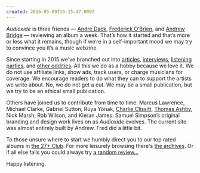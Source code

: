 ```yaml
---
created: 2016-05-09T16:15:47.000Z
---
```


*Audioxide* is three friends — [André Dack](https://twitter.com/andredack), [Frederick O’Brien](https://fredobrien.co.uk/), and [Andrew Bridge](http://www.andrewhbridge.co.uk/) — reviewing an album a week. That’s how it started and that’s more or less what it remains, though if we‘re in a self-important mood we may try to convince you it’s a music webzine.

Since starting in 2015 we've branched out into [articles](/articles/), [interviews](/interviews/), [listening parties](/listeningparties/), and [other oddities](/funnyfarm/). All this we do as a hobby because we love it. We do not use affiliate links, show ads, track users, or charge musicians for coverage. We encourage readers to do what they can to support the artists we write about. No, we do not get a cut. We may be a small publication, but we try to be an ethical small publication.

Others have joined us to contribute from time to time: Marcus Lawrence, Michael Clarke, Gabriel Sutton, Rüya Yönak, [Charlie Clissitt](https://twitter.com/CharlieClissitt), [Thomas Ashby](https://thomasashby.co.uk/), Nick Marsh, Rob Wilson, and Kieran James. Samuel Simpson’s original branding and design work lives on as *Audioxide* evolves. The current site was almost entirely built by Andrew. Fred did a little bit.

To those unsure where to start we humbly direct you to our top rated albums in [the 27+ Club](/). For more leisurely browsing there's [the archives](/reviews/). Or if all else fails you could always try [a random review...](/)

Happy listening.
